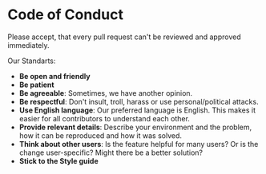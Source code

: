 # Code of Conduct

Please accept, that every pull request can't be reviewed and approved immediately. 

Our Standarts:

* **Be open and friendly**
* **Be patient**
* **Be agreeable**: Sometimes, we have another opinion.
* **Be respectful**: Don't insult, troll, harass or use personal/political attacks.
* **Use English language**: Our preferred language is English. This makes it easier for all contributors to understand each other.
* **Provide relevant details**: Describe your environment and the problem, how it can be reproduced and how it was solved.
* **Think about other users**: Is the feature helpful for many users? Or is the change user-specific? Might there be a better solution?
* **Stick to the Style guide**
